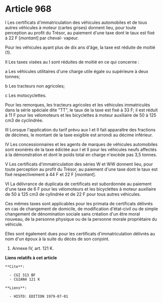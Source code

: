 # Article 968

I  Les certificats d'immatriculation des véhicules automobiles et de tous autres véhicules à moteur (cartes grises) donnent
lieu, pour toute perception au profit du Trésor, au paiement d'une taxe dont le taux est fixé à 22 F [*montant*] par cheval-
vapeur.

Pour les véhicules ayant plus de dix ans d'âge, la taxe est réduite de moitié (1).

II  Les taxes visées au I sont réduites de moitié en ce qui concerne :

a  Les véhicules utilitaires d'une charge utile égale ou supérieure à deux tonnes;

b  Les tracteurs non agricoles;

c  Les motocyclettes.

Pour les remorques, les tracteurs agricoles et les véhicules immatriculés dans la série spéciale dite "TT", le taux de la
taxe est fixé à 33 F; il est réduit à 11 F pour les vélomoteurs et les bicyclettes à moteur auxiliaire de 50 à 125 cm3 de
cyclindrée.

III  Lorsque l'application du tarif prévu aux I et II fait apparaître des fractions de décimes, le montant de la taxe
exigible est arrondi au décime inférieur.

IV  Les concessionnaires et les agents de marques de véhicules automobiles sont exonérés de la taxe édictée aux I et II pour
les véhicules neufs affectés à la démonstration et dont le poids total en charge n'excède pas 3,5 tonnes.

V  Les certificats d'immatriculation des séries W et WW donnent lieu, pour toute perception au profit du Trésor, au paiement
d'une taxe dont le taux est fixé respectivement à 44 F et 22 F [*montant*].

VI  La délivrance de duplicata de certificats est subordonnée au paiement d'une taxe de 6 F pour les vélomoteurs et les
bicyclettes à moteur auxiliaire de 50 à 125 cm3 de cylindrée et de 22 F pour tous autres véhicules.

Ces mêmes taxes sont applicables pour les primata de certificats délivrés en cas de changement de domicile, de modification
d'état-civil ou de simple changement de dénomination sociale sans création d'un être moral nouveau, de la personne physique
ou de la personne morale propriétaire du véhicule.

Elles sont également dues pour les certificats d'immatriculation délivrés au nom d'un époux à la suite du décès de son
conjoint.

1)  Annexe IV, art. 121 K.

**Liens relatifs à cet article**

	**Cite**:

	  - CGI 313 BF
	  - CGIAN4 121 K

	**Liens**:

	  - HISTO: EDITION 1979-07-01
